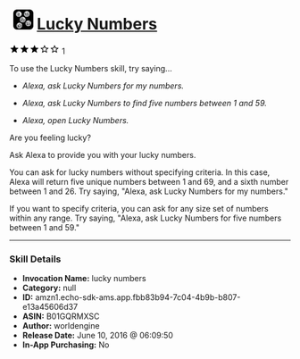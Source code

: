 # &nbsp;<img src="skill_icon" alt="Lucky Numbers icon" width="36"> [Lucky Numbers](http://alexa.amazon.com/#skills/amzn1.echo-sdk-ams.app.fbb83b94-7c04-4b9b-b807-e13a45606d37)
![3 stars](../../images/ic_star_black_18dp_1x.png)![3 stars](../../images/ic_star_black_18dp_1x.png)![3 stars](../../images/ic_star_black_18dp_1x.png)![3 stars](../../images/ic_star_border_black_18dp_1x.png)![3 stars](../../images/ic_star_border_black_18dp_1x.png) 1

To use the Lucky Numbers skill, try saying...

* *Alexa, ask Lucky Numbers for my numbers.*

* *Alexa, ask Lucky Numbers to find five numbers between 1 and 59.*

* *Alexa, open Lucky Numbers.*

Are you feeling lucky? 

Ask Alexa to provide you with your lucky numbers. 

You can ask for lucky numbers without specifying criteria. In this case, Alexa will return five unique numbers between 1 and 69, and a sixth number between 1 and 26. Try saying, "Alexa, ask Lucky Numbers for my numbers."

If you want to specify criteria, you can ask for any size set of numbers within any range. Try saying, "Alexa, ask Lucky Numbers for five numbers between 1 and 59."

***

### Skill Details

* **Invocation Name:** lucky numbers
* **Category:** null
* **ID:** amzn1.echo-sdk-ams.app.fbb83b94-7c04-4b9b-b807-e13a45606d37
* **ASIN:** B01GQRMXSC
* **Author:** worldengine
* **Release Date:** June 10, 2016 @ 06:09:50
* **In-App Purchasing:** No

